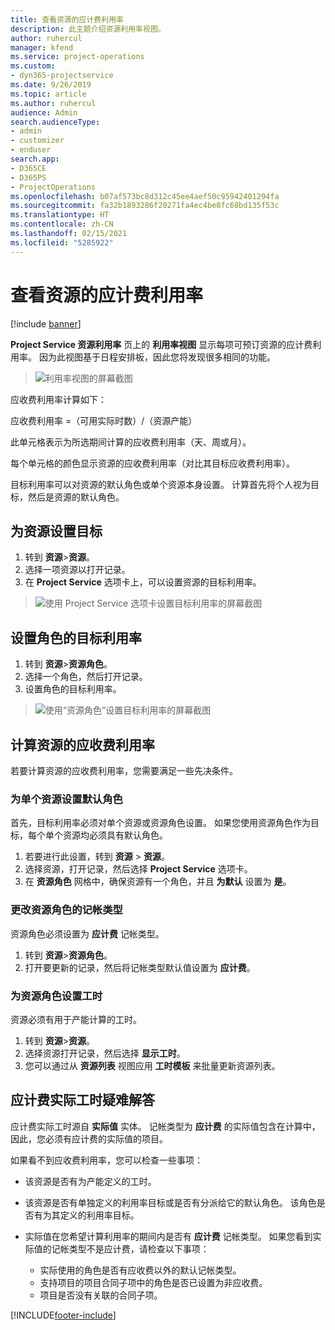```yaml
---
title: 查看资源的应计费利用率
description: 此主题介绍资源利用率视图。
author: ruhercul
manager: kfend
ms.service: project-operations
ms.custom:
- dyn365-projectservice
ms.date: 9/26/2019
ms.topic: article
ms.author: ruhercul
audience: Admin
search.audienceType:
- admin
- customizer
- enduser
search.app:
- D365CE
- D365PS
- ProjectOperations
ms.openlocfilehash: b07af573bc8d312c45ee4aef50c95942401294fa
ms.sourcegitcommit: fa32b1893286f20271fa4ec4be8fc68bd135f53c
ms.translationtype: HT
ms.contentlocale: zh-CN
ms.lasthandoff: 02/15/2021
ms.locfileid: "5285922"
---
```

# <a name="view-chargeable-utilization-for-resources"></a>查看资源的应计费利用率

[!include [banner](../includes/psa-now-project-operations.md)]
 
**Project Service 资源利用率** 页上的 **利用率视图** 显示每项可预订资源的应计费利用率。 因为此视图基于日程安排板，因此您将发现很多相同的功能。

> ![利用率视图的屏幕截图](media/FAQ-utilization-1.png)
 

应收费利用率计算如下：

   应收费利用率 =（可用实际时数）/（资源产能）

此单元格表示为所选期间计算的应收费利用率（天、周或月）。

每个单元格的颜色显示资源的应收费利用率（对比其目标应收费利用率）。 

目标利用率可以对资源的默认角色或单个资源本身设置。 计算首先将个人视为目标，然后是资源的默认角色。

## <a name="set-target-on-a-resource"></a>为资源设置目标

1. 转到 **资源**\>**资源**。 
2. 选择一项资源以打开记录。 
3. 在 **Project Service** 选项卡上，可以设置资源的目标利用率。

> ![使用 Project Service 选项卡设置目标利用率的屏幕截图](media/FAQ-utilization-2.png)
 
## <a name="set-target-utilization-on-a-role"></a>设置角色的目标利用率

1. 转到 **资源**\>**资源角色**。 
2. 选择一个角色，然后打开记录。 
3. 设置角色的目标利用率。

> ![使用“资源角色”设置目标利用率的屏幕截图](media/FAQ-utilization-3.png)
 
## <a name="calculate-chargeable-utilization-for-a-resource"></a>计算资源的应收费利用率

若要计算资源的应收费利用率，您需要满足一些先决条件。 

### <a name="set-default-role-for-individual-resource"></a>为单个资源设置默认角色

首先，目标利用率必须对单个资源或资源角色设置。 如果您使用资源角色作为目标，每个单个资源均必须具有默认角色。 

1. 若要进行此设置，转到 **资源** \> **资源**。 
2. 选择资源，打开记录，然后选择 **Project Service** 选项卡。 
3. 在 **资源角色** 网格中，确保资源有一个角色，并且 **为默认** 设置为 **是**。
 
### <a name="change-billing-type-for-resource-role"></a>更改资源角色的记帐类型

资源角色必须设置为 **应计费** 记帐类型。 

1. 转到 **资源**\>**资源角色**。 
2. 打开要更新的记录，然后将记帐类型默认值设置为 **应计费**。

### <a name="set-working-hours-for-resource-role"></a>为资源角色设置工时
 
资源必须有用于产能计算的工时。 

1. 转到 **资源**\>**资源**。 
2. 选择资源打开记录，然后选择 **显示工时**。 
3. 您可以通过从 **资源列表** 视图应用 **工时模板** 来批量更新资源列表。

## <a name="troubleshooting-chargeable-actual-hours"></a>应计费实际工时疑难解答

应计费实际工时源自 **实际值** 实体。 记帐类型为 **应计费** 的实际值包含在计算中，因此，您必须有应计费的实际值的项目。

如果看不到应收费利用率，您可以检查一些事项：

- 该资源是否有为产能定义的工时。
- 该资源是否有单独定义的利用率目标或是否有分派给它的默认角色。 该角色是否有为其定义的利用率目标。
- 实际值在您希望计算利用率的期间内是否有 **应计费** 记帐类型。 如果您看到实际值的记帐类型不是应计费，请检查以下事项：

  - 实际使用的角色是否有应收费以外的默认记帐类型。
  - 支持项目的项目合同子项中的角色是否已设置为非应收费。
  - 项目是否没有关联的合同子项。



[!INCLUDE[footer-include](../includes/footer-banner.md)]